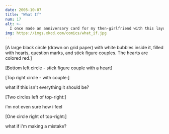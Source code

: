 ```yaml
---
date: 2005-10-07
title: "What If"
num: 17
alt: >-
  I once made an anniversary card for my then-girlfriend with this layout.
img: https://imgs.xkcd.com/comics/what_if.jpg
---
```

[A large black circle (drawn on grid paper) with white bubbles inside it, filled with hearts, question marks, and stick figure couples. The hearts are colored red.]

[Bottom left circle - stick figure couple with a heart]

[Top right circle - with couple:]

what if this isn't everything it should be?

[Two circles left of top-right:]

i'm not even sure how i feel

[One circle right of top-right:]

what if i'm making a mistake?